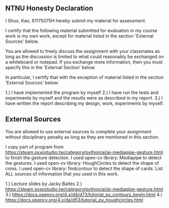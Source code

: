 NTNU Honesty Declaration
------------------------

I Shuo, Kao, 61175075H hereby submit my material for assessment.

I certify that the following material submitted for evaluation in my course work 
is my own work, except for material listed in the section 'External Sources' below.

You are allowed to freely discuss the assignment with your classmates as long as the
discussion is limited to what could reasonably be exchanged on a whiteboard or notepad. 
If you exchange more information, then you must specify this in the 'External Section' below.

In particular, I certify that with the exception of material listed in the section
'External Sources' below:

  1.) I have implemented the program by myself
  2.) I have run the tests and experiments by myself and the results were as 
      described in my report.
  3.) I have written the report describing my design, work, experiments by myself.

External Sources
----------------
You are allowed to use external sources to complete your assignment without 
disciplinary penalty as long as they are mentioned in this section.

I copy part of program from https://steam.oxxostudio.tw/category/python/ai/ai-mediapipe-gesture.html to finish the gesture detection.
I used open-cv library: Mediapipe to detect the gestures.
I used open-cv library: HoughCircles to detect the shape of coins.
I used open-cv library: findcontour to detect the shape of cards.
List ALL sources of information that you used in this work.

1.)	Lecture slides by Jacky Baltes
2.)	https://steam.oxxostudio.tw/category/python/ai/ai-mediapipe-gesture.html
3.)	https://docs.opencv.org/4.x/d4/d73/tutorial_py_contours_begin.html
4.)	https://docs.opencv.org/4.x/da/d53/tutorial_py_houghcircles.html
